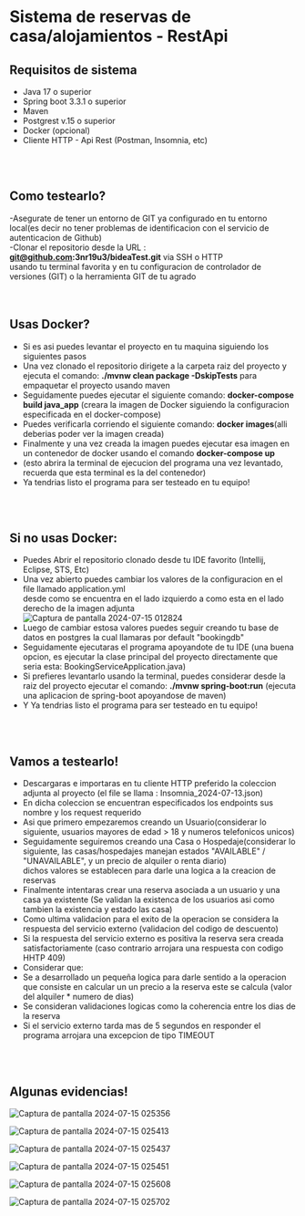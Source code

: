 # Sistema de reservas de casa/alojamientos - RestApi

## Requisitos de sistema
- Java 17 o superior <br>
- Spring boot 3.3.1 o superior<br>
- Maven<br>
- Postgrest v.15 o superior<br>
- Docker (opcional)<br>
- Cliente HTTP - Api Rest (Postman, Insomnia, etc)<br>
<br>
<br>

## Como testearlo?
-Asegurate de tener un entorno de GIT ya configurado en tu entorno local(es decir no tener problemas de identificacion con el servicio de autenticacion de Github)<br>
-Clonar el repositorio desde la URL : **git@github.com:3nr19u3/bideaTest.git** via SSH o HTTP <br> usando tu terminal favorita y en tu configuracion de controlador de versiones (GIT) o la herramienta GIT de tu agrado<br>
<br>
<br>

## Usas Docker?
- Si es asi puedes levantar el proyecto en tu maquina siguiendo los siguientes pasos
- Una vez clonado el repositorio dirigete a la carpeta raiz del proyecto y ejecuta el comando: **./mvnw clean package -DskipTests** para empaquetar el proyecto usando maven<br>
- Seguidamente puedes ejecutar el siguiente comando: **docker-compose build java_app** (creara la imagen de Docker siguiendo la configuracion especificada en el docker-compose)<br>
- Puedes verificarla corriendo el siguiente comando: **docker images**(alli deberias poder ver la imagen creada)<br>
- Finalmente y una vez creada la imagen puedes ejecutar esa imagen en un contenedor de docker usando el comando **docker-compose up**<br>
- (esto abrira la terminal de ejecucion del programa una vez levantado, recuerda que esta terminal es la del contenedor)<br>
- Ya tendrias listo el programa para ser testeado en tu equipo!<br>
<br>
<br>

## Si no usas Docker:
- Puedes Abrir el repositorio  clonado desde tu IDE favorito (Intellij, Eclipse, STS, Etc)<br>
- Una vez abierto puedes cambiar los valores de la configuracion en el file llamado application.yml <br>desde como se encuentra en el lado izquierdo a como esta en el lado derecho de la imagen adjunta<br>
![Captura de pantalla 2024-07-15 012824](https://github.com/user-attachments/assets/61394d54-5ff9-4ce2-954d-afbebaced419)
- Luego de cambiar estosa valores puedes seguir creando tu base de datos en postgres la cual llamaras por default "bookingdb"<br>
- Seguidamente ejecutaras el programa apoyandote de tu IDE (una buena opcion, es ejecutar la clase principal del proyecto directamente que seria esta: BookingServiceApplication.java)<br>
- Si prefieres levantarlo usando la terminal, puedes considerar desde la raiz del proyecto ejecutar el comando: **./mvnw spring-boot:run** (ejecuta una aplicacion de spring-boot apoyandose de maven)<br>
- Y Ya tendrias listo el programa para ser testeado en tu equipo!<br>
<br>
<br>

## Vamos a testearlo!
- Descargaras e importaras en tu cliente HTTP preferido la coleccion adjunta al proyecto (el file se llama : Insomnia_2024-07-13.json)<br>
- En dicha coleccion se encuentran especificados los endpoints sus nombre y los request requerido
- Asi que primero empezaremos creando un Usuario(considerar lo siguiente, usuarios mayores de edad > 18 y numeros telefonicos unicos)
- Seguidamente seguiremos creando una Casa o Hospedaje(considerar lo siguiente, las casas/hospedajes manejan estados "AVAILABLE" / "UNAVAILABLE", y un precio de alquiler o renta diario) <br> dichos valores se establecen para darle una logica a la creacion de reservas
- Finalmente intentaras crear una reserva asociada a un usuario y una casa ya existente (Se validan la existenca de los usuarios asi como tambien la existencia y estado las casa)<br>
- Como ultima validacion para el exito de la operacion se considera la respuesta del servicio externo (validacion del codigo de descuento)<br>
- Si la respuesta del servicio externo es positiva la reserva sera creada satisfactoriamente (caso contrario arrojara una respuesta con codigo HHTP 409)<br>
- Considerar que:<br>
- Se a desarrollado un pequeña logica para darle sentido a la operacion que consiste en calcular un un precio a la reserva este se calcula (valor del alquiler * numero de dias)<br>
- Se consideran validaciones logicas como la coherencia entre los dias de la reserva<br>
- Si el servicio externo tarda mas de 5 segundos en responder el programa arrojara una excepcion de tipo TIMEOUT<br>
<br>
<br>

## Algunas evidencias!

![Captura de pantalla 2024-07-15 025356](https://github.com/user-attachments/assets/e066fbd5-9c1e-4eb1-b6bd-fbaa0bbc89e9)

![Captura de pantalla 2024-07-15 025413](https://github.com/user-attachments/assets/62f6fef5-b42c-4c2c-a6b3-ffa0ee3b926a)

![Captura de pantalla 2024-07-15 025437](https://github.com/user-attachments/assets/d41dfcf1-39fc-41e6-a2d7-6a5cb2c13b63)

![Captura de pantalla 2024-07-15 025451](https://github.com/user-attachments/assets/71ced24e-289b-4459-850a-356024c2281f)

![Captura de pantalla 2024-07-15 025608](https://github.com/user-attachments/assets/da6b49fa-f8f9-4492-b048-5cbae531b91a)

![Captura de pantalla 2024-07-15 025702](https://github.com/user-attachments/assets/e8ccf993-fab6-46f2-817e-9a53a0de4bbd)

<br>
